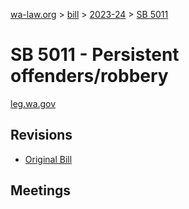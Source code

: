[wa-law.org](/) > [bill](/bill/) > [2023-24](/bill/2023-24/) > [SB 5011](/bill/2023-24/sb/5011/)

# SB 5011 - Persistent offenders/robbery
[leg.wa.gov](https://app.leg.wa.gov/billsummary?BillNumber=5011&Year=2023&Initiative=false)

## Revisions
* [Original Bill](1/)

## Meetings